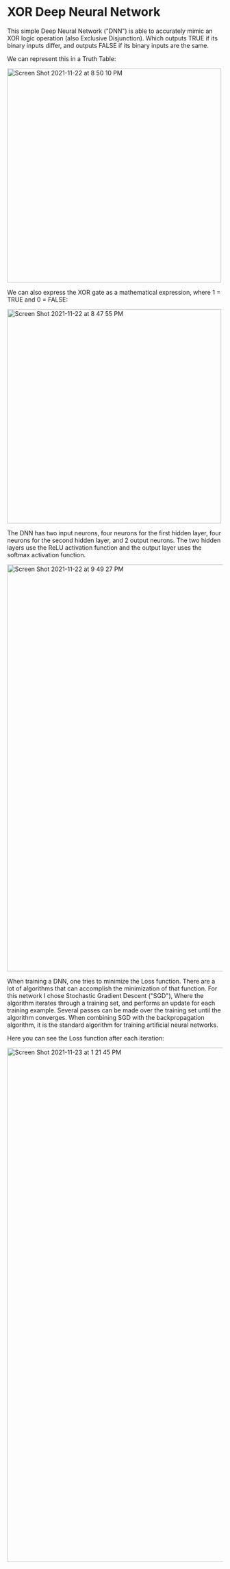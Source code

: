 # XOR Deep Neural Network


This simple Deep Neural Network ("DNN") is able to accurately mimic an XOR logic operation (also Exclusive Disjunction). Which outputs TRUE if its binary
inputs differ, and outputs FALSE if its binary inputs are the same. 

We can represent this in a Truth Table: 

<img width="500" alt="Screen Shot 2021-11-22 at 8 50 10 PM" src="https://user-images.githubusercontent.com/69181932/142967396-76c37280-0b3f-4b7b-afb8-6e887dd6ec62.png">

We can also express the XOR gate as a mathematical expression, where 1 = TRUE and 0 = FALSE:

<img width="500" alt="Screen Shot 2021-11-22 at 8 47 55 PM" src="https://user-images.githubusercontent.com/69181932/142967531-fe1644df-2be0-4697-ab89-9d376788cdf2.png">


The DNN has two input neurons, four neurons for the first hidden layer, four neurons for the second hidden layer, and 2 output neurons. 
The two hidden layers use the ReLU activation function and the output layer uses the softmax activation function.

<img width="950" alt="Screen Shot 2021-11-22 at 9 49 27 PM" src="https://user-images.githubusercontent.com/69181932/142968989-86557c56-00b1-4d73-b241-adb937ae5ee1.png">


When training a DNN, one tries to minimize the Loss function. There are a lot of algorithms that can accomplish the minimization of that function. 
For this network I chose Stochastic Gradient Descent ("SGD"), Where the algorithm iterates through a training set, and performs an update for each 
training example. Several passes can be made over the training set until the algorithm converges. When combining SGD with the backpropagation algorithm, 
it is the standard algorithm for training artificial neural networks.

Here you can see the Loss function after each iteration:

<img width="1200" alt="Screen Shot 2021-11-23 at 1 21 45 PM" src="https://user-images.githubusercontent.com/69181932/143090034-abde87b2-a0f6-4ec6-99b2-3c7d6f936afd.png">


